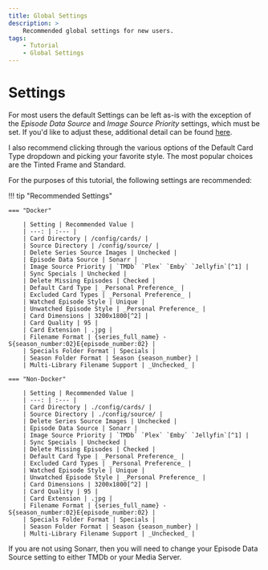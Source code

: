 ```yaml
---
title: Global Settings
description: >
    Recommended global settings for new users.
tags:
    - Tutorial
    - Global Settings
---
```


# Settings
For most users the default Settings can be left as-is with the exception of the
_Episode Data Source_ and _Image Source Priority_ settings, which must be set.
If you'd like to adjust these, additional detail can be found
[here](../user_guide/settings.md).

I also recommend clicking through the various options of the Default Card Type
dropdown and picking your favorite style. The most popular choices are the
Tinted Frame and Standard.

For the purposes of this tutorial, the following settings are recommended:

!!! tip "Recommended Settings"

    === "Docker"

        | Setting | Recommended Value |
        | ---: | :--- |
        | Card Directory | /config/cards/ |
        | Source Directory | /config/source/ |
        | Delete Series Source Images | Unchecked |
        | Episode Data Source | Sonarr | 
        | Image Source Priority | `TMDb` `Plex` `Emby` `Jellyfin`[^1] |
        | Sync Specials | Unchecked |
        | Delete Missing Episodes | Checked |
        | Default Card Type | _Personal Preference_ |
        | Excluded Card Types | _Personal Preference_ |
        | Watched Episode Style | Unique |
        | Unwatched Episode Style | _Personal Preference_ |
        | Card Dimensions | 3200x1800[^2] |
        | Card Quality | 95 |
        | Card Extension | .jpg |
        | Filename Format | {series_full_name} - S{season_number:02}E{episode_number:02} |
        | Specials Folder Format | Specials |
        | Season Folder Format | Season {season_number} |
        | Multi-Library Filename Support | _Unchecked_ |

    === "Non-Docker"

        | Setting | Recommended Value |
        | ---: | :--- |
        | Card Directory | ./config/cards/ |
        | Source Directory | ./config/source/ |
        | Delete Series Source Images | Unchecked |
        | Episode Data Source | Sonarr |
        | Image Source Priority | `TMDb` `Plex` `Emby` `Jellyfin`[^1] |
        | Sync Specials | Unchecked |
        | Delete Missing Episodes | Checked |
        | Default Card Type | _Personal Preference_ |
        | Excluded Card Types | _Personal Preference_ |
        | Watched Episode Style | Unique |
        | Unwatched Episode Style | _Personal Preference_ |
        | Card Dimensions | 3200x1800[^2] |
        | Card Quality | 95 |
        | Card Extension | .jpg |
        | Filename Format | {series_full_name} - S{season_number:02}E{episode_number:02} |
        | Specials Folder Format | Specials |
        | Season Folder Format | Season {season_number} |
        | Multi-Library Filename Support | _Unchecked_ |

If you are not using Sonarr, then you will need to change your Episode Data
Source setting to either TMDb or your Media Server.

[^1]: Only include the Connections which you are personally using.

[^2]: Feel free to reduce this to some ratio of 16:9 (e.g. 1600:900) if you want
to save storage space (at the minor cost of image fidelity). Increasing this is
not recommended.
